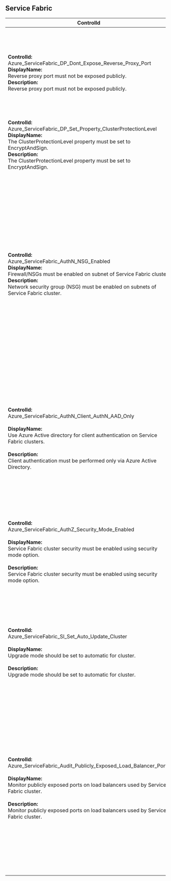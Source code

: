 ## Service Fabric

| ControlId | Dependent Azure API(s) and Properties | Control spec-let |
|-----------|-------------------------------------|------------------|
| <b>ControlId:</b><br> Azure_ServiceFabric_DP_Dont_Expose_Reverse_Proxy_Port <br><b>DisplayName:</b><br>Reverse proxy port must not be exposed publicly. <br><b>Description: </b><br> Reverse proxy port must not be exposed publicly.| <b> ARM API to get the list of Service Fabric cluster <br>resources created in the specified subscription:</b><br> /subscriptions/{subscriptionId}/providers/Microsoft.ServiceFabric<br>/clusters?api-version=2018-02-01 <br><br><b>Properties:</b><br> properties.nodeTypes[\*].reverseProxyEndpointPort <br> <br> <b> ARM API to get all the load balancers in a subscription. </b> /subscriptions/{subscriptionId}/providers/Microsoft.Network/loadBalancers? <br> api-version=2019-12-01 <br><b>Properties:</b><br> Tags <br> backendAddressPools[].properties. backendIPConfigurations[].id | <b>Passed: </b><br>Reverse proxy endpoints ports list is empty. <br><b>Failed: </b><br>Reverse proxy endpoints ports found and ports are opened using public load balancer on SF.|
| <b>ControlId:</b><br>Azure_ServiceFabric_DP_Set_Property_ClusterProtectionLevel<br><b>DisplayName:</b><br> The ClusterProtectionLevel property must be set to EncryptAndSign. <br><b>Description: </b><br> The ClusterProtectionLevel property must be set to EncryptAndSign.|<b> ARM API to get the list of Service Fabric cluster <br>resources created in the specified subscription:</b><br> /subscriptions/{subscriptionId}/providers/Microsoft.ServiceFabric<br>/clusters?api-version=2018-02-01 <br><br><b>Properties:</b><br> fabricSettings.Security.ClusterProtectionLevel | <b>Passed: </b><br> Cluster protection level is set to "EncryptAndSign". <br><b>Failed: </b><br> Cluster protection level is not set to "EncryptAndSign".
| <b>ControlId:</b><br>Azure_ServiceFabric_AuthN_NSG_Enabled<br><b>DisplayName:</b><br> Firewall/NSGs must be enabled on subnet of Service Fabric cluster. <br><b>Description: </b><br> Network security group (NSG) must be enabled on subnets of Service Fabric cluster.|<b> ARM API to get the list of Service Fabric cluster <br>resources created in the specified subscription:</b><br> /subscriptions/{subscriptionId}/providers/Microsoft.ServiceFabric<br>/clusters?api-version=2018-02-01 <br><br><b>Properties:</b><br> properties.nodeTypes[\*].name <br><br><b> ARM API to list Virtual Machine scale sets at subscription level:</b><br> /subscriptions/{subscriptionId}/providers/Microsoft.Compute<br>/virtualMachineScaleSets<br>?api-version=2019-07-01 <br><b>Properties:</b><br> tags, properties.virtualMachineProfile.networkProfile.<br>networkInterfaceConfigurations[\*].properties.ipConfigurations[\*]<br>.properties.subnet.id <br><br><b>ARM API to list Virtual Networks at <br>subscription level:</b><br>/subscriptions/{subscriptionId}/providers<br>/Microsoft.Network/virtualNetworks<br>?api-version=2019-11-01<br><b>Property:</b><br>networkSecurityGroup/id<br><br><b>ARM API to list Network Security Groups at <br>subscription level:</b><br>/subscriptions/{subscriptionId}/providers<br>/Microsoft.Network/networkSecurityGroups<br>?api-version=2019-04-01<br><b>Property:</b><br>destinationPortRange, destinationPortRanges<br>| <b>Passed: </b><br> NSG is configured with no restricted ports (e.g. RDP 3389, SMB 445 etc.) open using NSG rules. <br><b>Failed: </b><br> NSG is not configured or any restricted ports (e.g. RDP 3389, SMB 445 etc.) are open using NSG rules. <br><b>Verify: </b><br> No linked Virtual Machine scale set node found. |
| <b>ControlId:</b><br>Azure_ServiceFabric_AuthN_Client_AuthN_AAD_Only<br><br><b>DisplayName:</b><br>Use Azure Active directory for client authentication on Service Fabric clusters.<br><br><b>Description: </b><br> Client authentication must be performed only via Azure Active Directory. | <b> ARM API to get the list of Service Fabric cluster <br>resources created in the specified subscription:</b><br>/subscriptions/{subscriptionId}/providers/Microsoft.ServiceFabric<br>/clusters?api-version=2018-02-01 <br><br> <b>Properties:</b><br> properties.azureActiveDirectory/tenantId, <br> properties.certificate | <b>Scope: </b> Applies on all Service Fabric cluster resources.<br><br><b>Config: </b> NA<br><br> <b>Passed: </b><br> AAD is enabled on Service Fabric. <br><br> <b>Failed: </b><br> 1. AAD is not enabled on Service Fabric. <br> 2. AAD is not enabled on Service Fabric *and* Anonymous access is enabled. |
| <b>ControlId:</b><br>Azure_ServiceFabric_AuthZ_Security_Mode_Enabled<br><br><b>DisplayName:</b><br>Service Fabric cluster security must be enabled using security mode option.<br><br><b>Description: </b><br> Service Fabric cluster security must be enabled using security mode option. | <b> ARM API to get the list of Service Fabric cluster <br>resources created in the specified subscription:</b><br>/subscriptions/{subscriptionId}/providers/Microsoft.ServiceFabric<br>/clusters?api-version=2018-02-01 <br><br> <b>Properties:</b><br> properties.certificate | <b>Scope:</b> Applies on all Service Fabric cluster resources.<br><br><b>Config: </b> NA<br><br> <b>Passed: </b><br> Service Fabric cluster is secured with certificate.<br><br><b>Failed: </b><br> Service Fabric cluster is not secured with certificate. |
| <b>ControlId:</b><br>Azure_ServiceFabric_SI_Set_Auto_Update_Cluster<br><br><b>DisplayName:</b><br>Upgrade mode should be set to automatic for cluster.<br><br><b>Description: </b><br> Upgrade mode should be set to automatic for cluster. | <b> ARM API to get the list of Service Fabric cluster <br>resources created in the specified subscription:</b><br> /subscriptions/{subscriptionId}/providers/Microsoft.ServiceFabric<br>/clusters?api-version=2018-02-01 <br><br><b>Properties:</b><br> properties.upgradeMode | <b>Scope: </b> Applies on all Service Fabric cluster resources.<br><br><b>Config: </b> NA<br><br> <b>Passed: </b><br> Upgrade mode for cluster is set to automatic. <br><br> <b>Failed: </b><br> Upgrade mode for cluster is set to manual. |
| <b>ControlId:</b><br>Azure_ServiceFabric_Audit_Publicly_Exposed_Load_Balancer_Ports<br><br><b>DisplayName:</b><br> Monitor publicly exposed ports on load balancers used by Service Fabric cluster.<br><br><b>Description: </b><br> Monitor publicly exposed ports on load balancers used by Service Fabric cluster. | <b> ARM API to get the list of NSG security rules <br>using Load Balancer linked to Service Fabric cluster.</b><br>/subscriptions/{subscriptionId}/providers/Microsoft.Network<br>/loadBalancers?api-version=2019-12-01<br><br> <b>Properties:</b><br> properties.loadBalancingRules | <b>Scope: </b> Applies on all Service Fabric cluster resources.<br><br><b>Config: </b> RestrictedPorts: [19000, 19080, 445, 3389, 5985, 22]<br><br> <b>Passed: </b><br> Any NSG has restricted ports (e.g. RDP 3389, SMB 445 etc.) opened using Load Balancer linked to Service Fabric. <br><br> <b>Failed: </b><br> No NSG has restricted ports opened using Load Balancer linked to Service Fabric. |